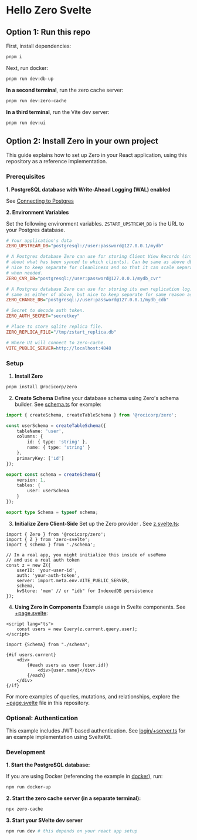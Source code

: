 # Hello Zero Svelte

## Option 1: Run this repo

First, install dependencies:

```sh
pnpm i
```

Next, run docker:

```sh
pnpm run dev:db-up
```

**In a second terminal**, run the zero cache server:

```sh
pnpm run dev:zero-cache
```

**In a third terminal**, run the Vite dev server:

```sh
pnpm run dev:ui
```

## Option 2: Install Zero in your own project

This guide explains how to set up Zero in your React application, using this
repository as a reference implementation.

### Prerequisites

**1. PostgreSQL database with Write-Ahead Logging (WAL) enabled**

See [Connecting to Postgres](https://zero.rocicorp.dev/docs/connecting-to-postgres)

**2. Environment Variables**

Set the following environment variables. `ZSTART_UPSTREAM_DB` is the URL to your Postgres
database.

```ini
# Your application's data
ZERO_UPSTREAM_DB="postgresql://user:password@127.0.0.1/mydb"

# A Postgres database Zero can use for storing Client View Records (information
# about what has been synced to which clients). Can be same as above db, but
# nice to keep separate for cleanliness and so that it can scale separately
# when needed.
ZERO_CVR_DB="postgresql://user:password@127.0.0.1/mydb_cvr"

# A Postgres database Zero can use for storing its own replication log. Can be
# same as either of above, but nice to keep separate for same reason as cvr db.
ZERO_CHANGE_DB="postgresql://user:password@127.0.0.1/mydb_cdb"

# Secret to decode auth token.
ZERO_AUTH_SECRET="secretkey"

# Place to store sqlite replica file.
ZERO_REPLICA_FILE="/tmp/zstart_replica.db"

# Where UI will connect to zero-cache.
VITE_PUBLIC_SERVER=http://localhost:4848
```

### Setup

1. **Install Zero**

```bash
pnpm install @rocicorp/zero
```

2. **Create Schema** Define your database schema using Zero's schema builder.
   See [schema.ts](src/lib/schema.ts) for example:

```typescript
import { createSchema, createTableSchema } from '@rocicorp/zero';

const userSchema = createTableSchema({
	tableName: 'user',
	columns: {
		id: { type: 'string' },
		name: { type: 'string' }
	},
	primaryKey: ['id']
});

export const schema = createSchema({
	version: 1,
	tables: {
		user: userSchema
	}
});

export type Schema = typeof schema;
```

3. **Initialize Zero Client-Side** Set up the Zero provider . See [z.svelte.ts](src/lib/z.svelte.ts):

```tsx
import { Zero } from '@rocicorp/zero';
import { Z } from 'zero-svelte';
import { schema } from './schema';

// In a real app, you might initialize this inside of useMemo
// and use a real auth token
const z = new Z({
	userID: 'your-user-id',
	auth: 'your-auth-token',
	server: import.meta.env.VITE_PUBLIC_SERVER,
	schema,
	kvStore: 'mem' // or "idb" for IndexedDB persistence
});
```

4. **Using Zero in Components** Example usage in Svelte components. See
   [+page.svelte](src/routes/+page.svelte):

```svelte
<script lang="ts">
	const users = new Query(z.current.query.user);
</script>

import {Schema} from "./schema";

{#if users.current}
	<div>
		{#each users as user (user.id)}
			<div>{user.name}</div>
		{/each}
	</div>
{/if}
```

For more examples of queries, mutations, and relationships, explore the
[+page.svelte](src/routes/+page.svelte) file in this repository.

### Optional: Authentication

This example includes JWT-based authentication. See [login/+server.ts](src/routes/api/login/+server.ts)
for an example implementation using SvelteKit.

### Development

**1. Start the PostgreSQL database:**

If you are using Docker (referencing the example in
[docker](docker/docker-compose.yml)), run:

```bash
npm run docker-up
```

**2. Start the zero cache server (in a separate terminal):**

```bash
npx zero-cache
```

**3. Start your SVelte dev server**

```bash
npm run dev # this depends on your react app setup
```
